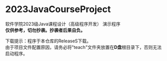# 2023JavaCourseProject
软件学院2023级Java课程设计（高级程序开发） 演示程序\
**仅供参考，切勿抄袭。抄袭者后果自负。**

下载提示：程序于本仓库的ReleaseS下载。\
由于项目文件配置原因，请务必将"teach"文件夹放置在**D盘**根目录下，否则无法启动程序。
